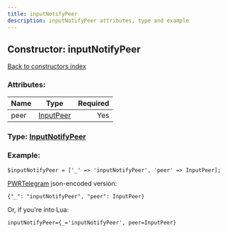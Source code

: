 ```yaml
---
title: inputNotifyPeer
description: inputNotifyPeer attributes, type and example
---
```

## Constructor: inputNotifyPeer  
[Back to constructors index](index.md)



### Attributes:

| Name     |    Type       | Required |
|----------|:-------------:|---------:|
|peer|[InputPeer](../types/InputPeer.md) | Yes|



### Type: [InputNotifyPeer](../types/InputNotifyPeer.md)


### Example:

```
$inputNotifyPeer = ['_' => 'inputNotifyPeer', 'peer' => InputPeer];
```  

[PWRTelegram](https://pwrtelegram.xyz) json-encoded version:

```
{"_": "inputNotifyPeer", "peer": InputPeer}
```


Or, if you're into Lua:  


```
inputNotifyPeer={_='inputNotifyPeer', peer=InputPeer}

```


